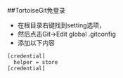 ##TortoiseGit免登录

- 在根目录右键找到setting选项，
- 然后点击Git->Edit global .gitconfig
- 添加以下内容
```
[credential]
  helper = store
[credential] 
```
